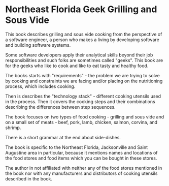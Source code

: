 # Northeast Florida Geek Grilling and Sous Vide

This book describes grilling and sous vide cooking from the perspective of a software 
engineer, a person who makes a living by developing software and building software systems.

Some software developers apply their analytical skills beyond their job responsibilities 
and such folks are sometimes called "geeks". This book are for the geeks who like to 
cook and like to eat tasty and healthy food.

The books starts with "requirements" - the problem we are trying to solve by cooking 
and constraints we are facing and/or placing on the nutritioning process, which includes 
cooking.
 
Then is describes the "technology stack" - different cooking utensils used in the process. 
Then it covers the cooking steps and their combinations describing the differences between 
step sequences.

The book focuses on two types of food cooking - grilling and sous vide and on a small 
set of meats - beef, pork, lamb, chicken, salmon, corvina, and shrimp. 

There is a short grammar at the end about side-dishes.  

The book is specific to the Northeast Florida, Jacksonville and Saint Augustine area 
in particular, because it mentions names and locations of the food stores and food items
which you can be bought in these stores. 

The author in not affiliated with neither any of the food stores mentioned in the book 
nor with any manufacturers and distributors of cooking utensils described in the book.  
   